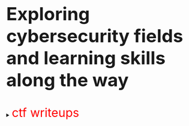 # <font size="8">Exploring cybersecurity fields and learning skills along the way</font>
# <script><font>alert(xss)</script></font>
<details>
<summary><font size="6" color="#ff0000">ctf writeups</font></summary>

<font size="4">
Lorem ipsum dolor sit amet.
</font>

</details>
